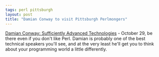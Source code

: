 ```yaml
---
tags: perl pittsburgh
layout: post
title: "Damian Conway to visit Pittsburgh Perlmongers"
---
```




<a href="http://pgh.pm.org/archives/005487.html">Damian Conway: Sufficiently Advanced Technologies</a> - October 29, be there even if you don't like Perl. Damian is probably one of the best technical speakers you'll see, and at the very least he'll get you to think about your programming world a little differently.


